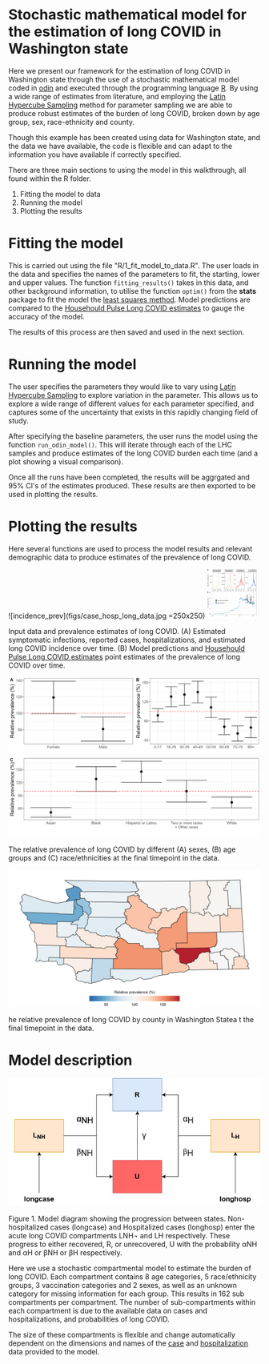 # Stochastic mathematical model for the estimation of long COVID in Washington state

Here we present our framework for the estimation of long COVID in Washington state through the use of a stochastic mathematical model coded in [odin](https://mrc-ide.github.io/odin/index.html) and executed through the programming language [R](https://www.r-project.org/). By using a wide range of estimates from literature, and employing the [Latin Hypercube Sampling](https://en.wikipedia.org/wiki/Latin_hypercube_sampling) method for parameter sampling we are able to produce robust estimates of the burden of long COVID, broken down by age group, sex, race-ethnicity and county.

Though this example has been created using data for Washington state, and the data we have available, the code is flexible and can adapt to the information you have available if correctly specified.

There are three main sections to using the model in this walkthrough, all found within the R folder.
1) Fitting the model to data
2) Running the model
3) Plotting the results

# Fitting the model

This is carried out using the file "R/1_fit_model_to_data.R". The user loads in the data and specifies the names of the parameters to fit, the starting, lower and upper values. The function `fitting_results()` takes in this data, and other background information, to utilise the function `optim()` from the **stats** package to fit the model the [least squares method](https://en.wikipedia.org/wiki/Least_squares). Model predictions are compared to the [Househould Pulse Long COVID estimates](https://www.cdc.gov/nchs/covid19/pulse/long-covid.htm) to gauge the accuracy of the model. 

The results of this process are then saved and used in the next section.

# Running the model

The user specifies the parameters they would like to vary using [Latin Hypercube Sampling](https://en.wikipedia.org/wiki/Latin_hypercube_sampling) to explore variation in the parameter. This allows us to explore a wide range of different values for each parameter specified, and captures some of the uncertainty that exists in this rapidly changing field of study.

After specifying the baseline parameters, the user runs the model using the function `run_odin_model()`. This will iterate through each of the LHC samples and produce estimates of the long COVID burden each time (and a plot showing a visual comparison).

Once all the runs have been completed, the results will be aggrgated and 95% CI's of the estimates produced. These results are then exported to be used in plotting the results.

# Plotting the results

Here several functions are used to process the model results and relevant demographic data to produce estimates of the prevalence of long COVID.

![incidence_prev](figs/case_hosp_long_data.jpg =250x250)
<img src="figs/case_hosp_long_data.jpg" width="100" height="100">


Input data and prevalence estimates of long COVID. (A) Estimated symptomatic infections, reported cases, hospitalizations, and estimated long COVID incidence over time. (B) Model predictions and [Househould Pulse Long COVID estimates](https://www.cdc.gov/nchs/covid19/pulse/long-covid.htm) point estimates of the prevalence of long COVID over time.

![subgroup_prev](figs/subgroup_prevalence.jpg)

The relative prevalence of long COVID by different (A) sexes, (B) age groups and (C) race/ethnicities at the final timepoint in the data.

![map_prev](figs/map_prevalence.jpg)

he relative prevalence of long COVID by county in Washington Statea t the final timepoint in the data.

# Model description

![Model diagram showing the progression between states](img/diagram.png)

Figure 1. Model diagram showing the progression between states. Non-hospitalized cases (longcase) and Hospitalized cases (longhosp) enter the acute long COVID compartments LNH¬ and LH respectively. These progress to either recovered, R, or unrecovered, U with the probability αNH and αH or βNH or βH respectively.

Here we use a stochastic compartmental model to estimate the burden of long COVID. Each compartment contains 8 age categories, 5 race/ethnicity groups, 3 vaccination categories and 2 sexes, as well as an unknown category for missing information for each group. This results in 162 sub compartments per compartment. The number of sub-compartments within each compartment is due to the available data on cases and hospitalizations, and probabilities of long COVID. 

The size of these compartments is flexible and change automatically dependent on the dimensions and names of the [case](data/processed/case_hospitalization_data/nonhosp_case_age_sex_race_time_all_counties_20230222.rds) and [hospitalization](data/processed/hosp_case_age_sex_race_time_all_counties_20230222.rds) data provided to the model.
